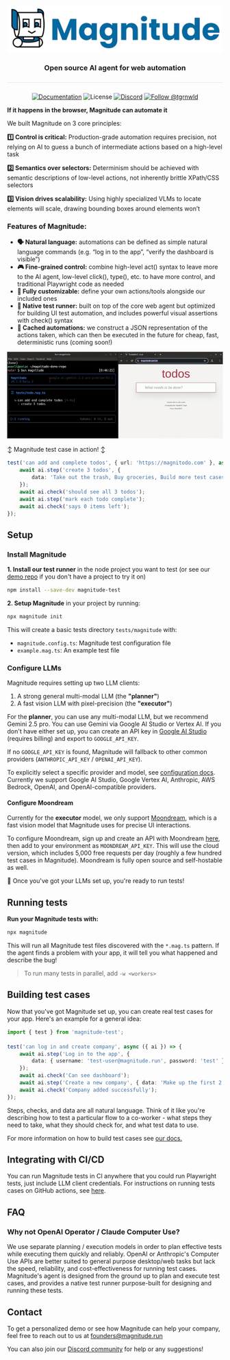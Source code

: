 <div align="center">
  <img src="assets/full-header.png" alt="Magnitude Text Logo" width="500"/>
</div>

<h3 align="center">
  Open source AI agent for web automation
</h3>

<hr style="height: 1px; border: none; background-color: #e1e4e8; margin: 24px 0;">

<p align="center">
  <a href="https://docs.magnitude.run/getting-started/introduction" target="_blank"><img src="https://img.shields.io/badge/📕-Docs-0369a1?style=flat-square&labelColor=0369a1&color=gray" alt="Documentation" /></a> <img src="https://img.shields.io/badge/License-Apache%202.0-0369a1?style=flat-square&labelColor=0369a1&color=gray" alt="License" /> <a href="https://discord.gg/VcdpMh9tTy" target="_blank"><img src="https://img.shields.io/badge/Discord-22%20online-5865F2?style=flat-square&labelColor=5865F2&color=gray&logo=discord&logoColor=white" alt="Discord" /></a> <a href="https://x.com/tgrnwld" target="_blank"><img src="https://img.shields.io/badge/-Follow%20Tom!-000000?style=flat-square&labelColor=000000&color=gray&logo=x&logoColor=white" alt="Follow @tgrnwld" /></a>
</p>

**If it happens in the browser, Magnitude can automate it**

We built Magnitude on 3 core principles:

**1️⃣ Control is critical:** Production-grade automation requires precision, not relying on AI to guess a bunch of intermediate actions based on a high-level task

**2️⃣ Semantics over selectors:** Determinism should be achieved with semantic descriptions of low-level actions, not inherently brittle XPath/CSS selectors

**3️⃣ Vision drives scalability:** Using highly specialized VLMs to locate elements will scale, drawing bounding boxes around elements won’t


### Features of Magnitude:

- **🗣️ Natural language:** automations can be defined as simple natural language commands (e.g. “log in to the app”, “verify the dashboard is visible”)
- **🎮 Fine-grained control:** combine high-level act() syntax to leave more to the AI agent, low-level click(), type(), etc. to have more control, and traditional Playwright code as needed
- **🎨 Fully customizable:** define your own actions/tools alongside our included ones
- **🧪 Native test runner:** built on top of the core web agent but optimized for building UI test automation, and includes powerful visual assertions with check() syntax
- **🔄 Cached automations:** we construct a JSON representation of the actions taken, which can then be executed in the future for cheap, fast, deterministic runs (coming soon!)

![Video showing Magnitude tests running in a terminal and agent taking actions in the browser](assets/demo.gif)

↕️ Magnitude test case in action! ↕️
```ts
test('can add and complete todos', { url: 'https://magnitodo.com' }, async ({ ai }) => {
    await ai.step('create 3 todos', {
        data: 'Take out the trash, Buy groceries, Build more test cases with Magnitude'
    });
    await ai.check('should see all 3 todos');
    await ai.step('mark each todo complete');
    await ai.check('says 0 items left');
});
```

## Setup


### Install Magnitude
**1. Install our test runner** in the node project you want to test (or see our [demo repo](https://github.com/magnitudedev/magnitude-demo-repo) if you don't have a project to try it on)
```sh
npm install --save-dev magnitude-test
```

**2. Setup Magnitude** in your project by running:
```sh
npx magnitude init
```
This will create a basic tests directory `tests/magnitude` with:
- `magnitude.config.ts`: Magnitude test configuration file
- `example.mag.ts`: An example test file

### Configure LLMs

Magnitude requires setting up two LLM clients:
1. A strong general multi-modal LLM (the **"planner"**)
2. A fast vision LLM with pixel-precision (the **"executor"**)

For the **planner**, you can use any multi-modal LLM, but we recommend Gemini 2.5 pro. You can use Gemini via Google AI Studio or Vertex AI. If you don't have either set up, you can create an API key in [Google AI Studio](https://aistudio.google.com) (requires billing) and export to `GOOGLE_API_KEY`.


If no `GOOGLE_API_KEY` is found, Magnitude will fallback to other common providers (`ANTHROPIC_API_KEY` / `OPENAI_API_KEY`).

To explicitly select a specific provider and model, see [configuration docs](https://docs.magnitude.run/reference/llm-configuration). Currently we support Google AI Studio, Google Vertex AI, Anthropic, AWS Bedrock, OpenAI, and OpenAI-compatible providers.

#### Configure Moondream

Currently for the **executor** model, we only support [Moondream](https://moondream.ai/), which is a fast vision model that Magnitude uses for precise UI interactions.

To configure Moondream, sign up and create an API with Moondream [here](https://moondream.ai/c/cloud/api-keys), then add to your environment as `MOONDREAM_API_KEY`. This will use the cloud version, which includes 5,000 free requests per day (roughly a few hundred test cases in Magnitude). Moondream is fully open source and self-hostable as well.

🚀 Once you've got your LLMs set up, you're ready to run tests!


## Running tests

**Run your Magnitude tests with:**
```sh
npx magnitude
```

This will run all Magnitude test files discovered with the `*.mag.ts` pattern. If the agent finds a problem with your app, it will tell you what happened and describe the bug!

> To run many tests in parallel, add `-w <workers>`


## Building test cases

Now that you've got Magnitude set up, you can create real test cases for your app. Here's an example for a general idea:
```ts
import { test } from 'magnitude-test';

test('can log in and create company', async ({ ai }) => {
    await ai.step('Log in to the app', {
        data: { username: 'test-user@magnitude.run', password: 'test' }
    });
    await ai.check('Can see dashboard');
    await ai.step('Create a new company', { data: 'Make up the first 2 values and use defaults for the rest' });
    await ai.check('Company added successfully');
});
```

Steps, checks, and data are all natural language. Think of it like you're describing how to test a particular flow to a co-worker - what steps they need to take, what they should check for, and what test data to use.

For more information on how to build test cases see <a href="https://docs.magnitude.run/core-concepts/building-test-cases" target="_blank">our docs.</a>

## Integrating with CI/CD
You can run Magnitude tests in CI anywhere that you could run Playwright tests, just include LLM client credentials. For instructions on running tests cases on GitHub actions, see [here](https://docs.magnitude.run/integrations/github-actions).

## FAQ

### Why not OpenAI Operator / Claude Computer Use?
We use separate planning / execution models in order to plan effective tests while executing them quickly and reliably. OpenAI or Anthropic's Computer Use APIs are better suited to general purpose desktop/web tasks but lack the speed, reliability, and cost-effectiveness for running test cases. Magnitude's agent is designed from the ground up to plan and execute test cases, and provides a native test runner purpose-built for designing and running these tests.

## Contact

To get a personalized demo or see how Magnitude can help your company, feel free to reach out to us at founders@magnitude.run

You can also join our <a href="https://discord.gg/VcdpMh9tTy" target="_blank">Discord community</a> for help or any suggestions!
